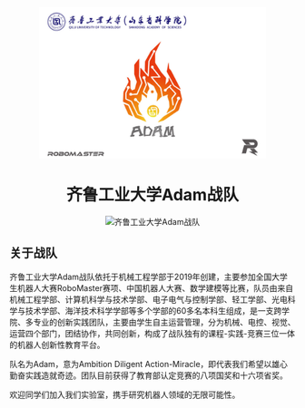 <p align="center">
    <img width="400" alt="Adam Logo" src="https://raw.githubusercontent.com/Adam-QLUT/.github/main/profile/assets/flag-1024x683.jpg">
</p>

<h1 align="center">齐鲁工业大学Adam战队</h1>

<p align="center">
  <img alt="齐鲁工业大学Adam战队"
       src="profile/assets/adam-readme.jpeg">
</p>

## 关于战队

齐鲁工业大学Adam战队依托于机械工程学部于2019年创建，主要参加全国大学生机器人大赛RoboMaster赛项、中国机器人大赛、数学建模等比赛，队员由来自机械工程学部、计算机科学与技术学部、电子电气与控制学部、轻工学部、光电科学与技术学部、海洋技术科学学部等多个学部的60多名本科生组成，是一支跨学院、多专业的创新实践团队，主要由学生自主运营管理，分为机械、电控、视觉、运营四个部门，团结协作，共同创新，构成了战队独有的课程-实践-竞赛三位一体的机器人创新性教育平台。

队名为Adam，意为Ambition Diligent Action-Miracle，即代表我们希望以雄心勤奋实践造就奇迹。团队目前获得了教育部认定竞赛的八项国奖和十六项省奖。

欢迎同学们加入我们实验室，携手研究机器人领域的无限可能性。